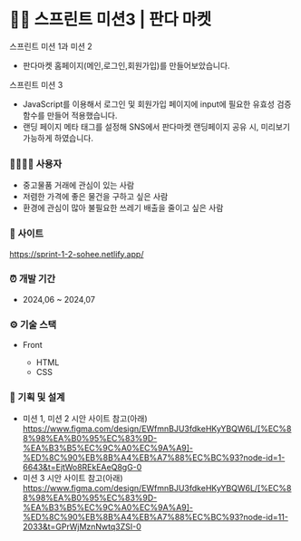 # 🐼🏪 스프린트 미션3 | 판다 마켓

스프린트 미션 1과 미션 2 
- 판다마켓 홈페이지(메인,로그인,회원가입)를 만들어보았습니다.

스프린트 미션 3
- JavaScript를 이용해서 로그인 및 회원가입 페이지에 input에 필요한 유효성 검증 함수를 만들어 적용했습니다.
- 랜딩 페이지 메타 태그를 설정해 SNS에서 판다마켓 랜딩페이지 공유 시, 미리보기 가능하게 하였습니다.


### 👨‍👩‍👧‍👦 사용자 
- 중고물품 거래에 관심이 있는 사람
- 저렴한 가격에 좋은 물건을 구하고 싶은 사람
- 환경에 관심이 많아 불필요한 쓰레기 배출을 줄이고 싶은 사람

### 🐼 사이트
https://sprint-1-2-sohee.netlify.app/

### ⏰ 개발 기간

- 2024,06 ~ 2024,07

### ⚙ 기술 스택
- Front
	
    * HTML
    * CSS

### 🎈 기획 및 설계

- 미션 1, 미션 2 시안 사이트 참고(아래)
	https://www.figma.com/design/EWfmnBJU3fdkeHKyYBQW6L/[%EC%88%98%EA%B0%95%EC%83%9D-%EA%B3%B5%EC%9C%A0%EC%9A%A9]-%ED%8C%90%EB%8B%A4%EB%A7%88%EC%BC%93?node-id=1-6643&t=EjtWo8REkEAeQ8gG-0
- 미션 3 시안 사이트 참고(아래)
    https://www.figma.com/design/EWfmnBJU3fdkeHKyYBQW6L/[%EC%88%98%EA%B0%95%EC%83%9D-%EA%B3%B5%EC%9C%A0%EC%9A%A9]-%ED%8C%90%EB%8B%A4%EB%A7%88%EC%BC%93?node-id=11-2033&t=GPrWjMznNwtq3ZSI-0
        